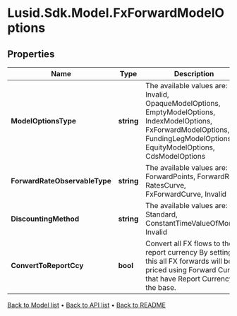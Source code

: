 # Lusid.Sdk.Model.FxForwardModelOptions

## Properties

Name | Type | Description | Notes
------------ | ------------- | ------------- | -------------
**ModelOptionsType** | **string** | The available values are: Invalid, OpaqueModelOptions, EmptyModelOptions, IndexModelOptions, FxForwardModelOptions, FundingLegModelOptions, EquityModelOptions, CdsModelOptions | 
**ForwardRateObservableType** | **string** | The available values are: ForwardPoints, ForwardRate, RatesCurve, FxForwardCurve, Invalid | 
**DiscountingMethod** | **string** | The available values are: Standard, ConstantTimeValueOfMoney, Invalid | 
**ConvertToReportCcy** | **bool** | Convert all FX flows to the report currency By setting this all FX forwards will be priced using Forward Curves that have Report Currency as the base. | 

[Back to Model list](../README.md#documentation-for-models) &#8226; [Back to API list](../README.md#documentation-for-api-endpoints) &#8226; [Back to README](../README.md)


